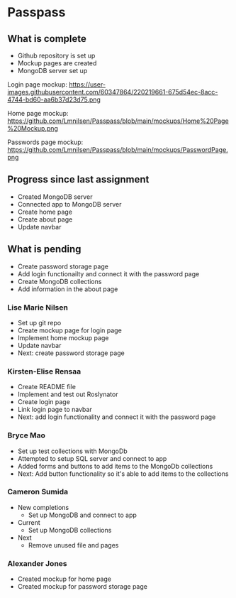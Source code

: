 # Passpass 

## What is complete

* Github repository is set up
* Mockup pages are created
* MongoDB server set up

Login page mockup:
https://user-images.githubusercontent.com/60347864/220219661-675d54ec-8acc-4744-bd60-aa6b37d23d75.png

Home page mockup:
https://github.com/Lmnilsen/Passpass/blob/main/mockups/Home%20Page%20Mockup.png

Passwords page mockup:
https://github.com/Lmnilsen/Passpass/blob/main/mockups/PasswordPage.png

## Progress since last assignment
* Created MongoDB server
* Connected app to MongoDB server
* Create home page
* Create about page
* Update navbar


## What is pending
* Create password storage page
* Add login functionailty and connect it with the password page
* Create MongoDB collections
* Add information in the about page

### Lise Marie Nilsen
* Set up git repo
* Create mockup page for login page
* Implement home mockup page
* Update navbar
* Next: create password storage page

### Kirsten-Elise Rensaa
* Create README file
* Implement and test out Roslynator
* Create login page
* Link login page to navbar
* Next: add login functionality and connect it with the password page

### Bryce Mao
* Set up test collections with MongoDb 
* Attempted to setup SQL server and connect to app
* Added forms and buttons to add items to the MongoDb collections
* Next: Add button functionality so it's able to add items to the collections

### Cameron Sumida
* New completions
  * Set up MongoDB and connect to app
* Current
  * Set up MongoDB collections
* Next
  * Remove unused file and pages

### Alexander Jones
* Created mockup for home page
* Created mockup for password storage page
